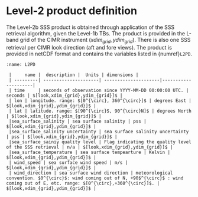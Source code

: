 # Level-2 product definition

The Level-2b SSS product is obtained through application of the SSS retrieval algorithm, given the Level-1b TBs. The product is provided in the L-band grid of the CIMR instrument ($xdim_{grid},ydim_{grid}$). There is also one SSS retrieval per CIMR 
look direction (aft and fore views). The product is provided in netCDF format and contains the variables listed in {numref}`L2PD`.

```{table} Level-2 product definition
:name: L2PD

 |     name |  description |  Units | dimensions |
 | ---------| ---------------------| ---------------------|---------------------| 
 | time     | seconds of observation since YYYY-MM-DD 00:00:00 UTC. | seconds | $[look,xdim_{grid},ydim_{grid}]$ |
 | lon | longitude. range: $[0^{\circ}, 360^{\circ}]$ | degrees East | $[look,xdim_{grid},ydim_{grid}]$ |
 | lat | latitude. range: $[90^{\circ}S, 90^{\circ}N]$ | degrees North | $[look,xdim_{grid},ydim_{grid}]$ |
 |sea_surface_salinity | sea surface salinity | pss | $[look,xdim_{grid},ydim_{grid}]$ |
 |sea_surface_salinity uncertainty | sea surface salinity uncertainty | pss | $[look,xdim_{grid},ydim_{grid}]$ |
 |sea_surface_sainiy quality level | Flag indicating the quality level of the SSS retrieval | n/a | $[look,xdim_{grid},ydim_{grid}]$ |
 |sea_surface_temperature | sea surface tempearture | Kelvin | $[look,xdim_{grid},ydim_{grid}]$ |
 | wind_speed | sea surface wind speed | m/s | $[look,xdim_{grid},ydim_{grid}]$ |
 | wind_direction | sea surface wind direction | meteorological convention. $0^{\circ}$: wind coming out of N, +90$^{\circ}$ : wind coming out of E, etc. range: $[0^{\circ},+360^{\circ}]$. | $[look,xdim_{grid},ydim_{grid}]$ |
 ```
 